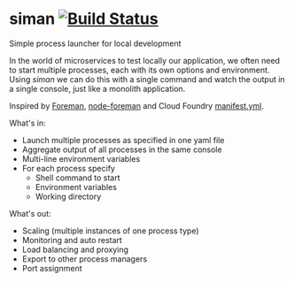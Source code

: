 siman [![Build Status](https://travis-ci.org/dotchev/siman.svg?branch=master)](https://travis-ci.org/dotchev/siman)
=====

Simple process launcher for local development

In the world of microservices to test locally our application, we often need to
start multiple processes, each with its own options and environment.
Using _siman_ we can do this with a single command and watch the output in a
single console, just like a monolith application.

Inspired by [Foreman](http://blog.daviddollar.org/2011/05/06/introducing-foreman.html), [node-foreman](https://github.com/strongloop/node-foreman) and
Cloud Foundry [manifest.yml](https://docs.cloudfoundry.org/devguide/deploy-apps/manifest.html).

What's in:
* Launch multiple processes as specified in one yaml file
* Aggregate output of all processes in the same console
* Multi-line environment variables
* For each process specify
  * Shell command to start
  * Environment variables
  * Working directory

What's out:
* Scaling (multiple instances of one process type)
* Monitoring and auto restart
* Load balancing and proxying
* Export to other process managers
* Port assignment
